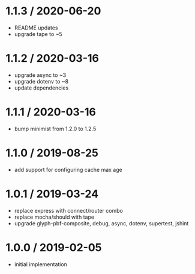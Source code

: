 
1.1.3 / 2020-06-20
==================

 * README updates
 * upgrade tape to ~5

1.1.2 / 2020-03-16
==================

 * upgrade async to ~3
 * upgrade dotenv to ~8
 * update dependencies

1.1.1 / 2020-03-16
==================

 * bump minimist from 1.2.0 to 1.2.5

1.1.0 / 2019-08-25
==================

 * add support for configuring cache max age

1.0.1 / 2019-03-24
==================

 * replace express with connect/router combo
 * replace mocha/should with tape
 * upgrade glyph-pbf-composite, debug, async, dotenv, supertest, jshint

1.0.0 / 2019-02-05
==================

 * initial implementation
